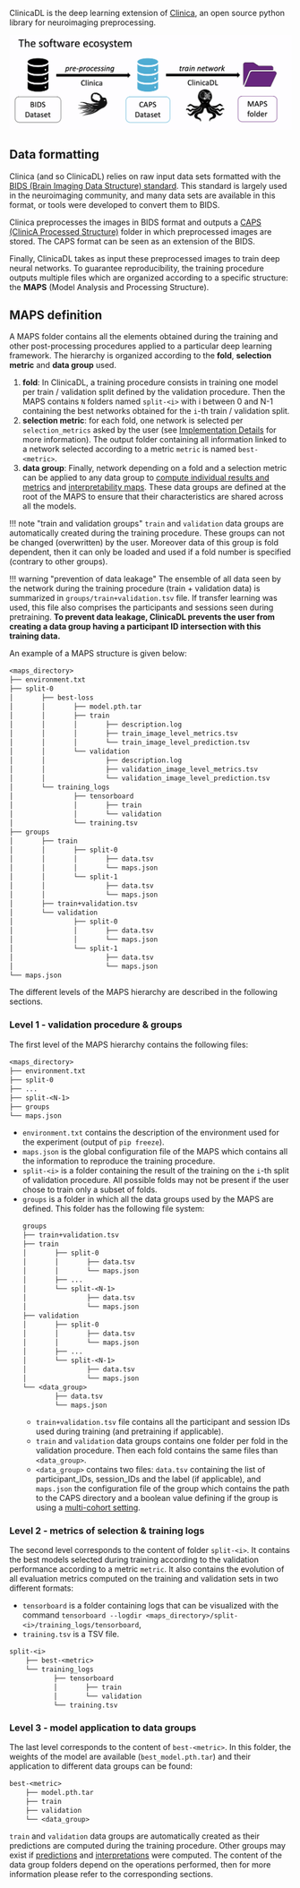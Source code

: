 ClinicaDL is the deep learning extension of [Clinica](https://aramislab.paris.inria.fr/clinica/docs/public/latest/WhatIsClinica/),
an open source python library for neuroimaging preprocessing.

![Schemes of the link between clinica and clinicaDL](./images/schema_c_cdl.png)

## Data formatting

Clinica (and so ClinicaDL) relies on raw input data sets formatted with the [BIDS (Brain Imaging Data Structure)
standard](https://aramislab.paris.inria.fr/clinica/docs/public/latest/BIDS/).
This standard is largely used in the neuroimaging community, and many data sets are available in this format,
or tools were developed to convert them to BIDS.

Clinica preprocesses the images in BIDS format and outputs a [CAPS (ClinicA Processed
Structure)](https://aramislab.paris.inria.fr/clinica/docs/public/latest/CAPS/Introduction/)
folder in which preprocessed images are stored. The CAPS format can be seen as an extension of
the BIDS.

Finally, ClinicaDL takes as input these preprocessed images to train deep neural networks.
To guarantee reproducibility, the training procedure outputs multiple files which are organized
according to a specific structure: the **MAPS** (Model Analysis and Processing Structure).

## MAPS definition

A MAPS folder contains all the elements obtained during the training and other post-processing procedures
applied to a particular deep learning framework. The hierarchy is organized according to the **fold**,
**selection metric** and **data group** used.

1. **fold**: In ClinicaDL, a training procedure consists in training one model per train / validation split defined by the validation
procedure. Then the MAPS contains `N` folders named `split-<i>` with i between 0 and N-1 containing the best networks obtained
for the `i`-th train / validation split.
2. **selection metric**: for each fold, one network is selected per `selection_metrics` asked by the user (see [Implementation Details](Train/Details.md#model-selection)
for more information). The output folder containing all information linked to a network selected according to a metric `metric` is named
`best-<metric>`.
3. **data group**: Finally, network depending on a fold and a selection metric can be applied to any data group to [compute individual results and metrics](./Predict.md) and [interpretability maps](./Interpret.md).
These data groups are defined at the root of the MAPS to ensure that their characteristics are shared across all the models.

!!! note "train and validation groups"
    `train` and `validation` data groups are automatically created during the training procedure.
    These groups can not be changed (overwritten) by the user.
    Moreover data of this group is fold dependent, then it can only be loaded and used if a fold number
    is specified (contrary to other groups).

!!! warning "prevention of data leakage"
    The ensemble of all data seen by the network during the training procedure (train + validation data)
    is summarized in `groups/train+validation.tsv` file.
    If transfer learning was used, this file also comprises the participants and sessions seen during pretraining.
    **To prevent data leakage, ClinicaDL prevents the user from creating a data group having a participant ID intersection
    with this training data.**

An example of a MAPS structure is given below:

```Text
<maps_directory>
├── environment.txt
├── split-0
│       ├── best-loss
│       │       ├── model.pth.tar
│       │       ├── train
│       │       │       ├── description.log
│       │       │       ├── train_image_level_metrics.tsv
│       │       │       └── train_image_level_prediction.tsv
│       │       └── validation
│       │               ├── description.log
│       │               ├── validation_image_level_metrics.tsv
│       │               └── validation_image_level_prediction.tsv
│       └── training_logs
│               ├── tensorboard
│               │       ├── train
│               │       └── validation
│               └── training.tsv
├── groups
│       ├── train
│       │       ├── split-0
│       │       │       ├── data.tsv
│       │       │       └── maps.json
│       │       └── split-1
│       │               ├── data.tsv
│       │               └── maps.json
│       ├── train+validation.tsv
│       └── validation
│               ├── split-0
│               │       ├── data.tsv
│               │       └── maps.json
│               └── split-1
│                       ├── data.tsv
│                       └── maps.json
└── maps.json
```

The different levels of the MAPS hierarchy are described in the following sections.

### Level 1 - validation procedure & groups

The first level of the MAPS hierarchy contains the following files:

```Text
<maps_directory>
├── environment.txt
├── split-0
├── ...
├── split-<N-1>
├── groups
└── maps.json
```

- `environment.txt` contains the description of the environment used for the experiment (output of `pip freeze`).
- `maps.json` is the global configuration file of the MAPS which contains all the information to reproduce the training procedure.
- `split-<i>` is a folder containing the result of the training on the `i`-th split of validation procedure. All possible folds
may not be present if the user chose to train only a subset of folds.
- `groups` is a folder in which all the data groups used by the MAPS are defined. This folder has the following file system:
    ```Text
    groups
    ├── train+validation.tsv
    ├── train
    │       ├── split-0
    │       │       ├── data.tsv
    │       │       └── maps.json
    │       ├── ...
    │       └── split-<N-1>
    │               ├── data.tsv
    │               └── maps.json
    ├── validation
    │       ├── split-0
    │       │       ├── data.tsv
    │       │       └── maps.json
    │       ├── ...
    │       └── split-<N-1>
    │               ├── data.tsv
    │               └── maps.json
    └── <data_group>
            ├── data.tsv
            └── maps.json
    ```
    - `train+validation.tsv` file contains all the participant and session IDs used during training (and pretraining if applicable).
    - `train` and `validation` data groups contains one folder per fold in the validation procedure. Then each fold contains the same
    files than `<data_group>`.
    - `<data_group>` contains two files: `data.tsv` containing the list of participant_IDs, session_IDs and the label (if applicable), and
    `maps.json` the configuration file of the group which contains the path to the CAPS directory and a boolean value defining if the group
    is using a [multi-cohort setting](./Train/Details.md#multi-cohort).

### Level 2 - metrics of selection & training logs

The second level corresponds to the content of folder `split-<i>`. It contains the best models selected during training according to the validation
performance according to a metric `metric`. It also contains the evolution of all evaluation metrics computed on the training
 and validation sets in two different formats:
- `tensorboard` is a folder containing logs that can be visualized with the command `tensorboard --logdir <maps_directory>/split-<i>/training_logs/tensorboard`,
- `training.tsv` is a TSV file.

```Text
split-<i>
    ├── best-<metric>
    └── training_logs
           ├── tensorboard
           │       ├── train
           │       └── validation
           └── training.tsv
```

### Level 3 - model application to data groups

The last level corresponds to the content of `best-<metric>`. In this folder, the weights of the model are available (`best_model.pth.tar`)
and their application to different data groups can be found:

```Text
best-<metric>
    ├── model.pth.tar
    ├── train
    ├── validation
    └── <data_group>
```

`train` and `validation` data groups are automatically created as their predictions are computed during the training procedure.
Other groups may exist if [predictions](./Predict.md) and [interpretations](./Interpret.md) were computed.
The content of the data group folders depend on the operations performed, then for more information please refer to the corresponding sections.
